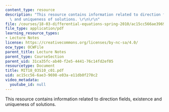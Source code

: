 ```yaml
---
content_type: resource
description: "This resource contains information related to direction fields, existence\
  \ and uniqueness of solutions. \r\n\r\n"
file: /courses/18-03-differential-equations-spring-2010/ac15cc566ae39698e03ae11db0f270c2_MIT18_03S10_c01.pdf
file_type: application/pdf
learning_resource_types:
- Lecture Notes
license: https://creativecommons.org/licenses/by-nc-sa/4.0/
ocw_type: OCWFile
parent_title: Lecture Notes
parent_type: CourseSection
parent_uid: 31ca35fc-ab40-f2e5-4441-76c14fd2ef05
resourcetype: Document
title: MIT18_03S10_c01.pdf
uid: ac15cc56-6ae3-9698-e03a-e11db0f270c2
video_metadata:
  youtube_id: null
---
```

This resource contains information related to direction fields, existence and uniqueness of solutions. 

